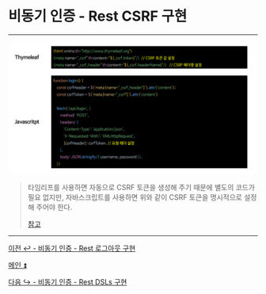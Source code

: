 # 비동기 인증 - Rest CSRF 구현

---

![img.png](img.png)

> 타임리프를 사용하면 자동으로 CSRF 토큰을 생성해 주기 때문에 별도의 코드가 필요 없지만, 자바스크립트를 사용하면 위와 같이 CSRF 토큰을 명시적으로 설정해 주어야 한다.
> 
> [참고](https://github.com/genesis12345678/TIL/blob/main/Spring/security/security/Cors_Csrf/CsrfAggregation.md)

---

[이전 ↩️ - 비동기 인증 - Rest 로그아웃 구현](https://github.com/genesis12345678/TIL/blob/main/Spring/security/security/Projects/%EB%B9%84%EB%8F%99%EA%B8%B0_%EC%9D%B8%EC%A6%9D/%EB%A1%9C%EA%B7%B8%EC%95%84%EC%9B%83/Main.md)

[메인 ⏫](https://github.com/genesis12345678/TIL/blob/main/Spring/security/security/main.md)

[다음 ↪️ - 비동기 인증 - Rest DSLs 구현](https://github.com/genesis12345678/TIL/blob/main/Spring/security/security/Projects/%EB%B9%84%EB%8F%99%EA%B8%B0_%EC%9D%B8%EC%A6%9D/DSLs/Main.md)